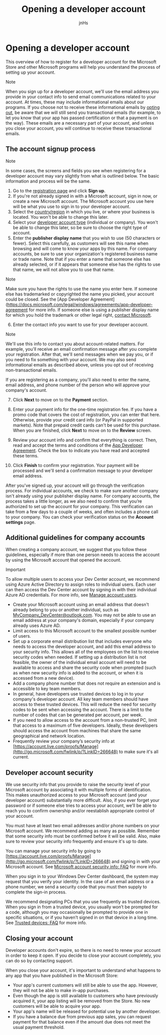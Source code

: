 ﻿---
author: jnHs
ms.assetid: 284EBA1F-BFB4-4CDA-9F05-4927CDACDAA7
title: Opening a developer account
description: This overview of how to register for a developer account for the Microsoft Store and other Microsoft programs will help you understand the process of setting up your account.
ms.author: wdg-dev-content
ms.date: 06/19/2017
ms.topic: article
ms.prod: windows
ms.technology: uwp
keywords: windows 10, uwp
ms.localizationpriority: medium
---
# Opening a developer account

This overview of how to register for a developer account for the Microsoft Store and other Microsoft programs will help you understand the process of setting up your account.

> [!NOTE]
> When you sign up for a developer account, we'll use the email address you provide in your contact info to send email communications related to your account. At times, these may include informational emails about our programs. If you choose not to receive these informational emails by [opting out](http://go.microsoft.com/fwlink/p/?LinkId=533280), be aware that we will still send you transactional emails (for example, to let you know that your app has passed certification or that a payment is on the way). These emails are a necessary part of your account, and unless you close your account, you will continue to receive these transactional emails.

## The account signup process

> [!NOTE]
> In some cases, the screens and fields you see when registering for a developer account may vary slightly from what is outlined below. The basic information and process will be the same.

1.  Go to the [registration page](http://go.microsoft.com/fwlink/p/?LinkId=615100) and click **Sign up**.
2.  If you're not already signed in with a Microsoft account, sign in now, or create a new Microsoft account. The Microsoft account you use here will be what you use to sign in to your developer account.
3.  Select the [country/region](account-types-locations-and-fees.md#developer-account-and-app-submission-markets) in which you live, or where your business is located. You won't be able to change this later.
4.  Select your [developer account type](account-types-locations-and-fees.md) (individual or company). You won't be able to change this later, so be sure to choose the right type of account.
5.  Enter the **publisher display name** that you wish to use (50 characters or fewer). Select this carefully, as customers will see this name when browsing and will come to know your apps by this name. For company accounts, be sure to use your organization's registered business name or trade name. Note that if you enter a name that someone else has already selected, or if it appears that someone else has the rights to use that name, we will not allow you to use that name. 

  > [!NOTE]
  > Make sure you have the rights to use the name you enter here. If someone else has trademarked or copyrighted the name you picked, your account could be closed. See the [App Developer Agreement](https://docs.microsoft.com/legal/windows/agreements/app-developer-agreement for more info. If someone else is using a publisher display name for which you hold the trademark or other legal right, [contact Microsoft](http://go.microsoft.com/fwlink/p/?LinkId=233777).    

  6.  Enter the contact info you want to use for your developer account.

  > [!NOTE]
  > We'll use this info to contact you about account-related matters. For example, you'll receive an email confirmation message after you complete your registration. After that, we'll send messages when we pay you, or if you need to fix something with your account. We may also send informational emails as described above, unless you opt out of receiving non-transactional emails.

   If you are registering as a company, you'll also need to enter the name, email address, and phone number of the person who will approve your company's account.

7.  Click **Next** to move on to the **Payment** section.

8.  Enter your payment info for the one-time registration fee. If you have a promo code that covers the cost of registration, you can enter that here. Otherwise, provide your credit card info (or PayPal in supported markets). Note that prepaid credit cards can't be used for this purchase. When you are finished, click **Next** to move on to the **Review** screen.

9.  Review your account info and confirm that everything is correct. Then, read and accept the terms and conditions of the [App Developer Agreement](https://docs.microsoft.com/legal/windows/agreements/app-developer-agreement). Check the box to indicate you have read and accepted these terms.

10.  Click **Finish** to confirm your registration. Your payment will be processed and we'll send a confirmation message to your developer email address.

After you've signed up, your account will go through the verification process. For individual accounts, we check to make sure another company isn't already using your publisher display name. For company accounts, the process takes a little longer, as we also need to confirm that you’re authorized to set up the account for your company. This verification can take from a few days to a couple of weeks, and often includes a phone call to your company. You can check your verification status on the **Account settings** page. 

## Additional guidelines for company accounts

When creating a company account, we suggest that you follow these guidelines, especially if more than one person needs to access the account by using the Microsoft account that opened the account. 

> [!IMPORTANT]
> To allow multiple users to access your Dev Center account, we recommend using Azure Active Directory to assign roles to individual users. Each user can then access the Dev Center account by signing in with their individual Azure AD credentials. For more info, see [Manage account users](manage-account-users.md).

-   Create your Microsoft account using an email address that doesn't already belong to you or another individual, such as MyCompany_DevCenter@outlook.com. You may not be able to use an email address at your company's domain, especially if your company already uses Azure AD.
-   Limit access to this Microsoft account to the smallest possible number of users.
-   Set up a corporate email distribution list that includes everyone who needs to access the developer account, and add this email address to your security info. This allows all of the employees on the list to receive security codes when needed. If setting up a distribution list is not feasible, the owner of the individual email account will need to be available to access and share the security code when prompted (such as when new security info is added to the account, or when it is accessed from a new device).
-   Add a company phone number that does not require an extension and is accessible to key team members.
-   In general, have developers use trusted devices to log in to your company's developer account. All key team members should have access to these trusted devices. This will reduce the need for security codes to be sent when accessing the account. There is a limit to the number of codes that can be generated per account, per week.
-   If you need to allow access to the account from a non-trusted PC, limit that access to a maximum of five developers. Ideally, these developers should access the account from machines that share the same geographical and network location.
-   Frequently review your company’s security info at [https://account.live.com/proofs/Manage](http://go.microsoft.com/fwlink/p/?LinkID=266648) to make sure it's all current.

## Developer account security

We use security info that you provide to raise the security level of your Microsoft account by associating it with multiple forms of identification. This makes unauthorized access to your Microsoft account (and your developer account) substantially more difficult. Also, if you ever forget your password or if someone else tries to access your account, we’ll be able to reach you to confirm ownership and/or reestablish appropriate control of your account.

You must have at least two email addresses and/or phone numbers on your Microsoft account. We recommend adding as many as possible. Remember that some security info must be confirmed before it will be valid. Also, make sure to review your security info frequently and ensure it's up to date.

You can manage your security info by going to [https://account.live.com/proofs/Manage](http://go.microsoft.com/fwlink/p/?LinkID=266648) and signing in with your Microsoft account. See [Microsoft account security info: FAQ](http://go.microsoft.com/fwlink/p/?LinkID=272177) for more info.

When you sign in to your Windows Dev Center dashboard, the system may request that you verify your identity. In the case of an email address or a phone number, we send a security code that you must then supply to complete the sign-in process.

We recommend designating PCs that you use frequently as trusted devices. When you sign in from a trusted device, you usually won’t be prompted for a code, although you may occasionally be prompted to provide one in specific situations, or if you haven’t signed in on that device in a long time. See [Trusted devices: FAQ](http://go.microsoft.com/fwlink/p/?LinkID=331123) for more info.

## Closing your account

Developer accounts don't expire, so there is no need to renew your account in order to keep it open. If you decide to close your account completely, you can do so by contacting support.

When you close your account, it's important to understand what happens to any app that you have published in the Microsoft Store:

-   Your app's current customers will still be able to use the app. However, they will not be able to make in-app purchases.
-   Even though the app is still available to customers who have previously acquired it, your app listing will be removed from the Store. No new customers will be able to acquire your app.
-   Your app's name will be released for potential use by another developer.
-   If you have a balance due from previous app sales, you can request payment for that balance even if the amount due does not meet the usual payment threshold.


